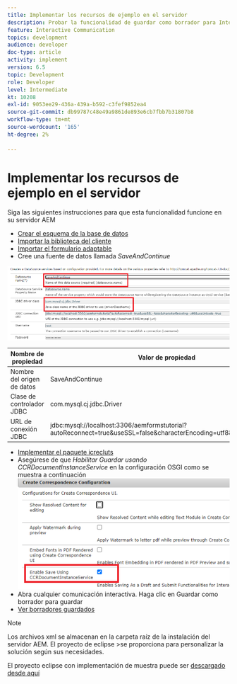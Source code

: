 ```yaml
---
title: Implementar los recursos de ejemplo en el servidor
description: Probar la funcionalidad de guardar como borrador para Interactive Communications
feature: Interactive Communication
topics: development
audience: developer
doc-type: article
activity: implement
version: 6.5
topic: Development
role: Developer
level: Intermediate
kt: 10208
exl-id: 9053ee29-436a-439a-b592-c3fef9852ea4
source-git-commit: db99787c48e49a9861de893e6cb7fbb7b31807b8
workflow-type: tm+mt
source-wordcount: '165'
ht-degree: 2%

---
```


# Implementar los recursos de ejemplo en el servidor

Siga las siguientes instrucciones para que esta funcionalidad funcione en su servidor AEM

* [Crear el esquema de la base de datos](assets/icdrafts.sql)
* [Importar la biblioteca del cliente](assets/icdrafts.zip)
* [Importar el formulario adaptable](assets/SavedDraftsAdaptiveForm.zip)
* Cree una fuente de datos llamada _SaveAndContinue_

![Crear fuente de datos](assets/data-source.png)

| Nombre de propiedad | Valor de propiedad |
|---|---|
| Nombre del origen de datos | SaveAndContinue |
| Clase de controlador JDBC | com.mysql.cj.jdbc.Driver |
| URL de conexión JDBC | jdbc:mysql://localhost:3306/aemformstutorial?autoReconnect=true&amp;useSSL=false&amp;characterEncoding=utf8&amp;useUnicode=true |

* [Implementar el paquete icrecluts](assets/icdrafts.icdrafts.core-1.0-SNAPSHOT.jar)
* Asegúrese de que _Habilitar Guardar usando CCRDocumentInstanceService_ en la configuración OSGI como se muestra a continuación
   ![Habilitar borradores](assets/enable-drafts.png)
* Abra cualquier comunicación interactiva. Haga clic en Guardar como borrador para guardar
* [Ver borradores guardados](http://localhost:4502/content/dam/formsanddocuments/saveddrafts/jcr:content?wcmmode=disabled)

>[!NOTE]
>Los archivos xml se almacenan en la carpeta raíz de la instalación del servidor AEM. El proyecto de eclipse >se proporciona para personalizar la solución según sus necesidades.

El proyecto eclipse con implementación de muestra puede ser [descargado desde aquí](assets/icdrafts-eclipse-project.zip)
